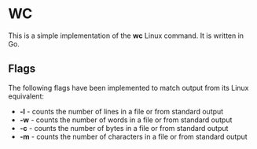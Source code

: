 # WC
This is a simple implementation of the **wc** Linux command.
It is written in Go.

## Flags
The following flags have been implemented to match output from its Linux equivalent:
  - **-l** - counts the number of lines in a file or from standard output
  - **-w** - counts the number of words in a file or from standard output
  - **-c** - counts the number of bytes in a file or from standard output
  - **-m** - counts the number of characters in a file or from standard output

